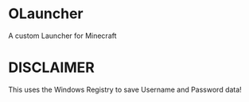 # OLauncher
A custom Launcher for Minecraft

# DISCLAIMER
This uses the Windows Registry to save Username and Password data!

